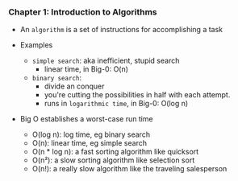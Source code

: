 ### Chapter 1: Introduction to Algorithms

- An `algorithm` is a set of instructions for accomplishing a task
- Examples
  - `simple search`: aka inefficient, stupid search
    - linear time, in Big-0: O(n)
  - `binary search`: 
    - divide an conquer
    - you're cutting the possibilities in half with each attempt.
    - runs in `logarithmic time`, in Big-0: O(log n)

- Big O establishes a worst-case run time
  - O(log n): log time, eg binary search
  - O(n): linear time, eg simple search
  - O(n * log n): a fast sorting algorithm like quicksort
  - O(n²): a slow sorting algorithm like selection sort
  - O(n!): a really slow algorithm like the traveling salesperson
